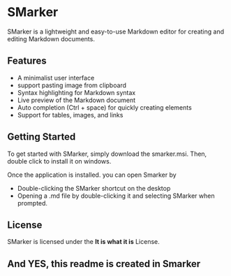 # SMarker 

SMarker is a lightweight and easy-to-use Markdown editor for creating and editing Markdown documents.

## Features
- A minimalist user interface
- support pasting image from clipboard
- Syntax highlighting for Markdown syntax
- Live preview of the Markdown document
- Auto completion (Ctrl + space) for quickly creating elements
- Support for tables, images, and links

## Getting Started

To get started with SMarker, simply download the smarker.msi. Then, double click to install it on windows. 

Once the application is installed. you can open Smarker by 
- Double-clicking the SMarker shortcut on the desktop
- Opening a .md file by double-clicking it and selecting SMarker when prompted. 

## License
SMarker is licensed under the **It is what it is** License.  

## And YES, this readme is created in Smarker

